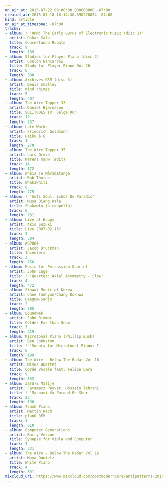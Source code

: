 ```yaml
---
on_air_at: 2015-07-22 09:00:00.000000000 -07:00
created_at: 2015-07-18 16:14:30.690270054 -07:00
kind: article
on_air_at_timezone: -07:00
tracks:
- album: ! 'OHM: The Early Gurus of Electronic Music (disc 1)'
  artist: Oskar Sala
  title: Concertando Rubato
  track: 9
  length: 189
- album: Studies for Player Piano (disc 2)
  artist: Conlon Nancarrow
  title: Study for Player Piano No. 26
  track: 6
  length: 300
- album: Archives GRM (disc 3)
  artist: Denis Smalley
  title: Wind chimes
  track: 5
  length: 407
- album: The Wire Tapper 33
  artist: Daníel Bjarnason
  title: SOLITUDES IV. Selge Ruh
  track: 12
  length: 257
- album: Late Works
  artist: Friedrich Goldmann
  title: Haiku à 6
  track: 1
  length: 270
- album: The Wire Tapper 35
  artist: Lars Greve
  title: Marens mauw (edit)
  track: 14
  length: 172
- album: Whāia Te Māramatanga
  artist: Rob Thorne
  title: Whakawhiti
  track: 8
  length: 275
- album: ! 'Sufi Soul: Echos Du Paradis'
  artist: Musa Dieng Kala
  title: Shakawtu (a cappella)
  track: 6
  length: 231
- album: Live at Happy
  artist: Akio Suzuki
  title: Live 2007-02-13?
  track: 3
  length: 384
- album: AGP004
  artist: Jacob Druckman
  title: Incenters
  track: 3
  length: 756
- album: Music for Percussion Quartet
  artist: John Cage
  title: ! 'Quartet: Axial Asymmetry - Slow'
  track: 4
  length: 472
- album: Sinawi Music of Korea
  artist: Choe Taehyon/Chang Dokhwa
  title: Haegum-Sanjo
  track: 2
  length: 705
- album: Soundweb
  artist: John Rimmer
  title: Colder Far than Snow
  track: 3
  length: 419
- album: Microtonal Piano (Phillip Bush)
  artist: Ben Johnston
  title: ! 'Sonata for Microtonal Piano: I'
  track: 6
  length: 199
- album: The Wire - Below The Radar Vol 16
  artist: Mivos Quartet
  title: Corde Vocale feat. Felipe Lara
  track: 9
  length: 532
- album: Zard-E Malije
  artist: Faramarz Payvar, Hossein Tehrani
  title: ! 'Masnavi Va Foroud Be Shur '
  track: 23
  length: 198
- album: Trash Piano
  artist: Martin Rach
  title: pIanO REM
  track: 3
  length: 610
- album: Computer Generations
  artist: Barry Vercoe
  title: Synapse for Viola and Computer
  track: 3
  length: 331
- album: The Wire - Below The Radar Vol 16
  artist: Maya Dunietz
  title: White Piano
  track: 4
  length: 391
mixcloud_uri: https://www.mixcloud.com/postmoderncore/antipatterns-2015-07-22/
---
```

